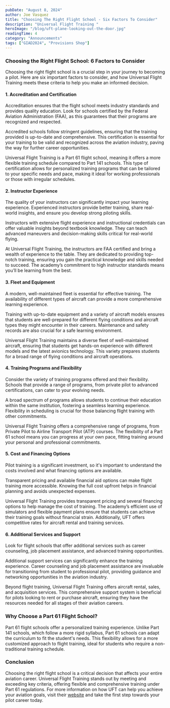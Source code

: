 ```yaml
---
pubDate: "August 8, 2024"
author: Joe Vasquez
title: "Choosing The Right Flight School - Six Factors To Consider"
description: "Universal Flight Training "
heroImage: "/blog/uft-plane-looking-out-the-door.jpg"
readingTime: 4
category: "Announcements"
tags: ["GIAD2024", "Provisions Shop"]
---
```


### Choosing the Right Flight School: 6 Factors to Consider

Choosing the right flight school is a crucial step in your journey to becoming a pilot. Here are six important factors to consider, and how Universal Flight Training meets these criteria to help you make an informed decision.

#### 1. **Accreditation and Certification**

Accreditation ensures that the flight school meets industry standards and provides quality education. Look for schools certified by the Federal Aviation Administration (FAA), as this guarantees that their programs are recognized and respected.

Accredited schools follow stringent guidelines, ensuring that the training provided is up-to-date and comprehensive. This certification is essential for your training to be valid and recognized across the aviation industry, paving the way for further career opportunities.

Universal Flight Training is a Part 61 flight school, meaning it offers a more flexible training schedule compared to Part 141 schools. This type of certification allows for personalized training programs that can be tailored to your specific needs and pace, making it ideal for working professionals or those with irregular schedules.

#### 2. **Instructor Experience**

The quality of your instructors can significantly impact your learning experience. Experienced instructors provide better training, share real-world insights, and ensure you develop strong piloting skills.

Instructors with extensive flight experience and instructional credentials can offer valuable insights beyond textbook knowledge. They can teach advanced maneuvers and decision-making skills critical for real-world flying.

At Universal Flight Training, the instructors are FAA certified and bring a wealth of experience to the table. They are dedicated to providing top-notch training, ensuring you gain the practical knowledge and skills needed to succeed. The academy’s commitment to high instructor standards means you’ll be learning from the best.

#### 3. **Fleet and Equipment**

A modern, well-maintained fleet is essential for effective training. The availability of different types of aircraft can provide a more comprehensive learning experience.

Training with up-to-date equipment and a variety of aircraft models ensures that students are well-prepared for different flying conditions and aircraft types they might encounter in their careers. Maintenance and safety records are also crucial for a safe learning environment.

Universal Flight Training maintains a diverse fleet of well-maintained aircraft, ensuring that students get hands-on experience with different models and the latest avionics technology. This variety prepares students for a broad range of flying conditions and aircraft operations.

#### 4. **Training Programs and Flexibility**

Consider the variety of training programs offered and their flexibility. Schools that provide a range of programs, from private pilot to advanced certifications, can cater to your evolving needs.

A broad spectrum of programs allows students to continue their education within the same institution, fostering a seamless learning experience. Flexibility in scheduling is crucial for those balancing flight training with other commitments.

Universal Flight Training offers a comprehensive range of programs, from Private Pilot to Airline Transport Pilot (ATP) courses. The flexibility of a Part 61 school means you can progress at your own pace, fitting training around your personal and professional commitments.

#### 5. **Cost and Financing Options**

Pilot training is a significant investment, so it's important to understand the costs involved and what financing options are available.

Transparent pricing and available financial aid options can make flight training more accessible. Knowing the full cost upfront helps in financial planning and avoids unexpected expenses.

Universal Flight Training provides transparent pricing and several financing options to help manage the cost of training. The academy’s efficient use of simulators and flexible payment plans ensure that students can achieve their training goals without financial strain. Additionally, UFT offers competitive rates for aircraft rental and training services.

#### 6. **Additional Services and Support**

Look for flight schools that offer additional services such as career counseling, job placement assistance, and advanced training opportunities.

Additional support services can significantly enhance the training experience. Career counseling and job placement assistance are invaluable for transitioning from student to professional pilot, providing guidance and networking opportunities in the aviation industry.

Beyond flight training, Universal Flight Training offers aircraft rental, sales, and acquisition services. This comprehensive support system is beneficial for pilots looking to rent or purchase aircraft, ensuring they have the resources needed for all stages of their aviation careers.

### Why Choose a Part 61 Flight School?

Part 61 flight schools offer a personalized training experience. Unlike Part 141 schools, which follow a more rigid syllabus, Part 61 schools can adapt the curriculum to fit the student's needs. This flexibility allows for a more customized approach to flight training, ideal for students who require a non-traditional training schedule.

### Conclusion

Choosing the right flight school is a critical decision that affects your entire aviation career. Universal Flight Training stands out by meeting and exceeding key criteria, offering flexible and comprehensive training under Part 61 regulations. For more information on how UFT can help you achieve your aviation goals, visit their [website](https://flyuft.com) and take the first step towards your pilot career today.
